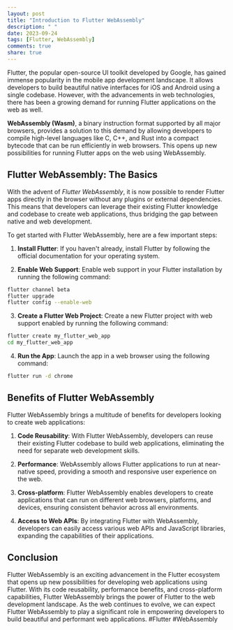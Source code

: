 ```yaml
---
layout: post
title: "Introduction to Flutter WebAssembly"
description: " "
date: 2023-09-24
tags: [Flutter, WebAssembly]
comments: true
share: true
---
```


Flutter, the popular open-source UI toolkit developed by Google, has gained immense popularity in the mobile app development landscape. It allows developers to build beautiful native interfaces for iOS and Android using a single codebase. However, with the advancements in web technologies, there has been a growing demand for running Flutter applications on the web as well.

**WebAssembly (Wasm)**, a binary instruction format supported by all major browsers, provides a solution to this demand by allowing developers to compile high-level languages like C, C++, and Rust into a compact bytecode that can be run efficiently in web browsers. This opens up new possibilities for running Flutter apps on the web using WebAssembly.

## Flutter WebAssembly: The Basics

With the advent of *Flutter WebAssembly*, it is now possible to render Flutter apps directly in the browser without any plugins or external dependencies. This means that developers can leverage their existing Flutter knowledge and codebase to create web applications, thus bridging the gap between native and web development.

To get started with Flutter WebAssembly, here are a few important steps:

1. **Install Flutter**: If you haven't already, install Flutter by following the official documentation for your operating system.

2. **Enable Web Support**: Enable web support in your Flutter installation by running the following command:

```bash
flutter channel beta
flutter upgrade
flutter config --enable-web
```

3. **Create a Flutter Web Project**: Create a new Flutter project with web support enabled by running the following command:

```bash
flutter create my_flutter_web_app
cd my_flutter_web_app
```

4. **Run the App**: Launch the app in a web browser using the following command:

```bash
flutter run -d chrome
```

## Benefits of Flutter WebAssembly

Flutter WebAssembly brings a multitude of benefits for developers looking to create web applications:

1. **Code Reusability**: With Flutter WebAssembly, developers can reuse their existing Flutter codebase to build web applications, eliminating the need for separate web development skills.

2. **Performance**: WebAssembly allows Flutter applications to run at near-native speed, providing a smooth and responsive user experience on the web.

3. **Cross-platform**: Flutter WebAssembly enables developers to create applications that can run on different web browsers, platforms, and devices, ensuring consistent behavior across all environments.

4. **Access to Web APIs**: By integrating Flutter with WebAssembly, developers can easily access various web APIs and JavaScript libraries, expanding the capabilities of their applications.

## Conclusion

Flutter WebAssembly is an exciting advancement in the Flutter ecosystem that opens up new possibilities for developing web applications using Flutter. With its code reusability, performance benefits, and cross-platform capabilities, Flutter WebAssembly brings the power of Flutter to the web development landscape. As the web continues to evolve, we can expect Flutter WebAssembly to play a significant role in empowering developers to build beautiful and performant web applications. #Flutter #WebAssembly